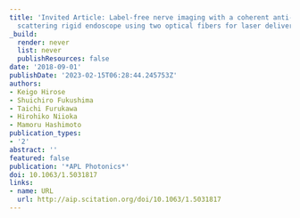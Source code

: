 ```yaml
---
title: 'Invited Article: Label-free nerve imaging with a coherent anti-Stokes Raman
  scattering rigid endoscope using two optical fibers for laser delivery'
_build:
  render: never
  list: never
  publishResources: false
date: '2018-09-01'
publishDate: '2023-02-15T06:28:44.245753Z'
authors:
- Keigo Hirose
- Shuichiro Fukushima
- Taichi Furukawa
- Hirohiko Niioka
- Mamoru Hashimoto
publication_types:
- '2'
abstract: ''
featured: false
publication: '*APL Photonics*'
doi: 10.1063/1.5031817
links:
- name: URL
  url: http://aip.scitation.org/doi/10.1063/1.5031817
---
```


